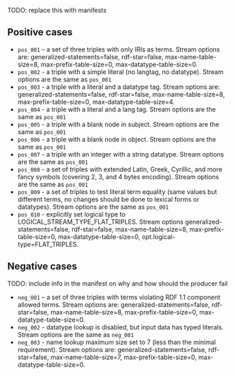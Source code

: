 TODO: replace this with manifests

## Positive cases

- `pos_001` – a set of three triples with only IRIs as terms. Stream options are: generalized-statements=false, rdf-star=false, max-name-table-size=8, max-prefix-table-size=0, max-datatype-table-size=0.
- `pos_002` - a triple with a simple literal (no langtag, no datatype). Stream options are the same as `pos_001`
- `pos_003` - a triple with a literal and a datatype tag. Stream options are: generalized-statements=false, rdf-star=false, max-name-table-size=8, max-prefix-table-size=0, max-datatype-table-size=4.
- `pos_004` - a triple with a literal and a lang tag. Stream options are the same as `pos_001`
- `pos_005` - a triple with a blank node in subject. Stream options are the same as `pos_001`
- `pos_006` - a triple with a blank node in object. Stream options are the same as `pos_001`
- `pos_007` - a triple with an integer with a string datatype. Stream options are the same as `pos_001`
- `pos_008` - a set of triples with extended Latin, Greek, Cyrillic, and more fancy symbols (covering 2, 3, and 4 bytes encoding). Stream options are the same as `pos_001`
- `pos_009` - a set of triples to test literal term equality (same values but different terms, no changes should be done to lexical forms or datatypes). Stream options are the same as `pos_001`
- `pos_010` - explicitly set logical type to LOGICAL_STREAM_TYPE_FLAT_TRIPLES. Stream options generalized-statements=false, rdf-star=false, max-name-table-size=8, max-prefix-table-size=0, max-datatype-table-size=0, opt.logical-type=FLAT_TRIPLES.

## Negative cases

TODO: include info in the manifest on why and how should the producer fail
- `neg_001` – a set of three triples with terms violating RDF 1.1 component allowed terms. Stream options are: generalized-statements=false, rdf-star=false, max-name-table-size=8, max-prefix-table-size=0, max-datatype-table-size=0.
- `neg_002` - datatype lookup is disabled, but input data has typed literals. Stream options are the same as `neg_001`
- `neg_003` - name lookup maximum size set to 7 (less than the minimal requirement). Stream options are: generalized-statements=false, rdf-star=false, max-name-table-size=7, max-prefix-table-size=0, max-datatype-table-size=0.